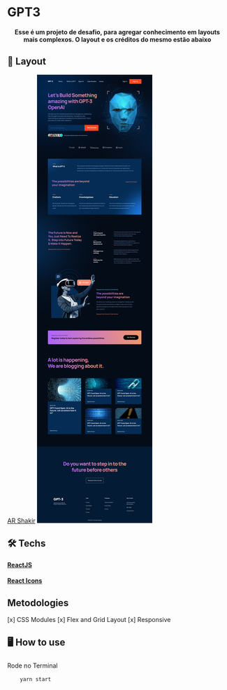 # GPT3 


<h4 align="center">
    Esse é um projeto de desafio, para agregar conhecimento em layouts mais complexos.
    O layout e os créditos do mesmo estão abaixo
</h4>

## :art: Layout
[AR Shakir](https://www.arshakir.com/)
![Layout](src/assets/layout.png)

## :hammer_and_wrench: Techs 

#### [ReactJS](https://reactjs.org/)
#### [React Icons](https://react-icons.github.io/react-icons/) 


## Metodologies
[x] CSS Modules
[x] Flex and Grid Layout
[x] Responsive

## :desktop_computer: How to use
##### 

Rode no Terminal
```
    yarn start
```
